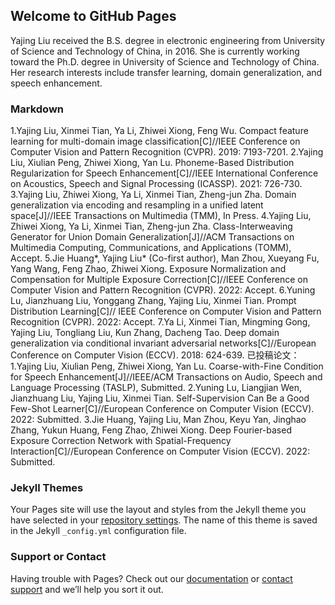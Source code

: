 ## Welcome to GitHub Pages

Yajing Liu received the B.S. degree in electronic engineering from University of Science and Technology of China, in 2016. She is currently working
toward the Ph.D. degree in University of Science and Technology of China. Her research interests include transfer learning, domain generalization, and speech
enhancement.

### Markdown

1.Yajing Liu, Xinmei Tian, Ya Li, Zhiwei Xiong, Feng Wu. Compact feature learning for multi-domain image classification[C]//IEEE Conference on Computer Vision and Pattern Recognition (CVPR). 2019: 7193-7201.
2.Yajing Liu,  Xiulian Peng, Zhiwei Xiong, Yan Lu. Phoneme-Based Distribution Regularization for Speech Enhancement[C]//IEEE International Conference on Acoustics, Speech and Signal Processing (ICASSP). 2021: 726-730.
3.Yajing Liu, Zhiwei Xiong, Ya Li, Xinmei Tian, Zheng-jun Zha. Domain generalization via encoding and resampling in a unified latent space[J]//IEEE Transactions on Multimedia (TMM), In Press.
4.Yajing Liu, Zhiwei Xiong, Ya Li, Xinmei Tian, Zheng-jun Zha. Class-Interweaving Generator for Union Domain Generalization[J]//ACM Transactions on Multimedia Computing, Communications, and Applications (TOMM), Accept.
5.Jie Huang*, Yajing Liu* (Co-first author), Man Zhou, Xueyang Fu, Yang Wang, Feng Zhao, Zhiwei Xiong. Exposure Normalization and Compensation for Multiple Exposure Correction[C]//IEEE Conference on Computer Vision and Pattern Recognition (CVPR). 2022: Accept.
6.Yuning Lu, Jianzhuang Liu, Yonggang Zhang, Yajing Liu, Xinmei Tian. Prompt Distribution Learning[C]// IEEE Conference on Computer Vision and Pattern Recognition (CVPR). 2022: Accept.
7.Ya Li, Xinmei Tian, Mingming Gong, Yajing Liu, Tongliang Liu, Kun Zhang, Dacheng Tao. Deep domain generalization via conditional invariant adversarial networks[C]//European Conference on Computer Vision (ECCV). 2018: 624-639.
已投稿论文：
1.Yajing Liu, Xiulian Peng, Zhiwei Xiong, Yan Lu. Coarse-with-Fine Condition for Speech Enhancement[J]//IEEE/ACM Transactions on Audio, Speech and Language Processing (TASLP), Submitted.
2.Yuning Lu, Liangjian Wen, Jianzhuang Liu, Yajing Liu, Xinmei Tian. Self-Supervision Can Be a Good Few-Shot Learner[C]//European Conference on Computer Vision (ECCV). 2022: Submitted. 
3.Jie Huang, Yajing Liu, Man Zhou, Keyu Yan, Jinghao Zhang, Yukun Huang, Feng Zhao, Zhiwei Xiong. Deep Fourier-based Exposure Correction Network with Spatial-Frequency Interaction[C]//European Conference on Computer Vision (ECCV). 2022: Submitted. 

### Jekyll Themes

Your Pages site will use the layout and styles from the Jekyll theme you have selected in your [repository settings](https://github.com/LIUYAJINGUSTC/yajingliu.github.io/settings/pages). The name of this theme is saved in the Jekyll `_config.yml` configuration file.

### Support or Contact

Having trouble with Pages? Check out our [documentation](https://docs.github.com/categories/github-pages-basics/) or [contact support](https://support.github.com/contact) and we’ll help you sort it out.
